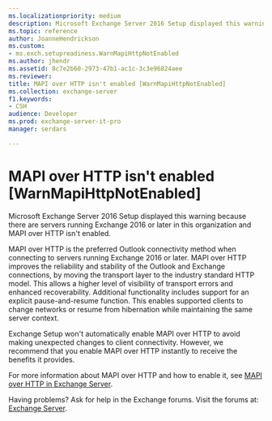 ```yaml
---
ms.localizationpriority: medium
description: Microsoft Exchange Server 2016 Setup displayed this warning as the servers running Exchange 2016 or later in this organization and MAPI over HTTP aren't enabled.
ms.topic: reference
author: JoanneHendrickson
ms.custom:
- ms.exch.setupreadiness.WarnMapiHttpNotEnabled
ms.author: jhendr
ms.assetid: 8c7e2b60-2973-47b1-ac1c-3c3e96824aee
ms.reviewer: 
title: MAPI over HTTP isn't enabled [WarnMapiHttpNotEnabled]
ms.collection: exchange-server
f1.keywords:
- CSH
audience: Developer
ms.prod: exchange-server-it-pro
manager: serdars

---
```


# MAPI over HTTP isn't enabled [WarnMapiHttpNotEnabled]

Microsoft Exchange Server 2016 Setup displayed this warning because there are servers running Exchange 2016 or later in this organization and MAPI over HTTP isn't enabled.

MAPI over HTTP is the preferred Outlook connectivity method when connecting to servers running Exchange 2016 or later. MAPI over HTTP improves the reliability and stability of the Outlook and Exchange connections, by moving the transport layer to the industry standard HTTP model. This allows a higher level of visibility of transport errors and enhanced recoverability. Additional functionality includes support for an explicit pause-and-resume function. This enables supported clients to change networks or resume from hibernation while maintaining the same server context.

Exchange Setup won't automatically enable MAPI over HTTP to avoid making unexpected changes to client connectivity. However, we recommend that you enable MAPI over HTTP instantly to receive the benefits it provides.

For more information about MAPI over HTTP and how to enable it, see [MAPI over HTTP in Exchange Server](../../clients/mapi-over-http/mapi-over-http.md).

Having problems? Ask for help in the Exchange forums. Visit the forums at: [Exchange Server](https://social.technet.microsoft.com/forums/office/home?category=exchangeserver).
